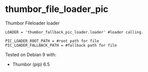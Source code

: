 # thumbor_file_loader_pic
Thumbor Fileloader loader


```
LOADER = 'thumbor_fallback_pic_loader.loader' #loader calling.

PIC_LOADER_ROOT_PATH = #root path for file
PIC_LOADER_FALLBACK_PATH = #fallback path for file
```

Tested on Debian 9 with:
- Thumbor (pip) 6.5

